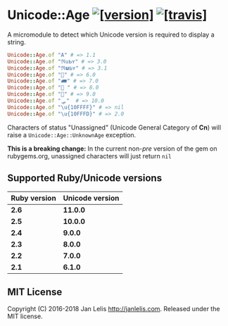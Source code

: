 # Unicode::Age [![[version]](https://badge.fury.io/rb/unicode-age.svg)](https://badge.fury.io/rb/unicode-age)  [![[travis]](https://travis-ci.org/janlelis/unicode-age.svg)](https://travis-ci.org/janlelis/unicode-age)

A micromodule to detect which Unicode version is required to display a string.

```ruby
Unicode::Age.of "A" # => 1.1
Unicode::Age.of "ℜսᖯʏ" # => 3.0
Unicode::Age.of "ℜ𝘂ᖯʏ" # => 3.1
Unicode::Age.of "🚡" # => 6.0
Unicode::Age.of "🛲" # => 7.0
Unicode::Age.of "🌮 " # => 8.0
Unicode::Age.of "🛒" # => 9.0
Unicode::Age.of "🛷"  # => 10.0
Unicode::Age.of "\u{10FFFF}" # => nil
Unicode::Age.of "\u{10FFFD}" # => 2.0
```

Characters of status "Unassigned" (Unicode General Category of **Cn**) will raise a `Unicode::Age::UnknownAge` exception.

**This is a breaking change:** In the current non-*pre* version of the gem on rubygems.org, unassigned characters will just return `nil`

## Supported Ruby/Unicode versions

Ruby version | Unicode version
-------------|----------------
**2.6**      | **11.0.0**
**2.5**      | **10.0.0**
**2.4**      | **9.0.0**
**2.3**      | **8.0.0**
**2.2**      | **7.0.0**
**2.1**      | **6.1.0**

## MIT License

Copyright (C) 2016-2018 Jan Lelis <http://janlelis.com>. Released under the MIT license.
